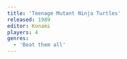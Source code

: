```yaml
---
title: 'Teenage Mutant Ninja Turtles'
released: 1989
editor: Konami
players: 4
genres:
  - 'Beat them all'
---
```

